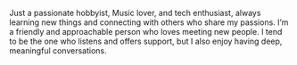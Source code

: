 Just a passionate hobbyist, Music lover, and tech enthusiast, always learning new things and connecting with others who share my passions. I’m a friendly and approachable person who loves meeting new people. I tend to be the one who listens and offers support, but I also enjoy having deep, meaningful conversations.
<!--
**jacobkau/jacobkau** is a ✨ _special_ ✨ repository because its `README.md` (this file) appears on your GitHub profile.

Here are some ideas to get you started:

- 🔭 I’m currently working on ...
- 🌱 I’m currently learning ...
- 👯 I’m looking to collaborate on ...
- 🤔 I’m looking for help with ...
- 💬 Ask me about ...
- 📫 How to reach me: ...
- 😄 Pronouns: ...
- ⚡ Fun fact: ...
-->
